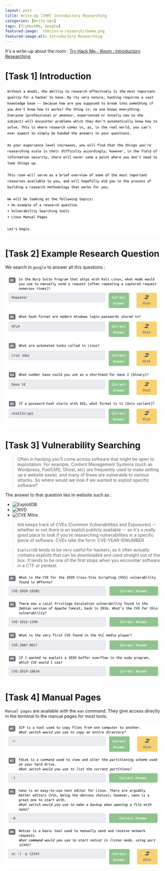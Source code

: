 ```yaml
---
layout: post
title: Write-Up [THM] Introductory Researching
categories: [Write-Ups]
tags: [TryHackMe, Google]
featured-image:  thm/intro-research/theme.png
featured-image-alt: Introductory Researching
---
```


It's a write-up about the room : [Try Hack Me - Room : Introductory Researching](https://tryhackme.com/room/introtoresearch)

# [Task 1] Introduction

![Task 1](/assets/img/thm/intro-research/task-1.png)

# [Task 2] Example Research Question

We search in `google` to answer all this questions :

![Answers Task 2](/assets/img/thm/intro-research/answers-2.png)

# [Task 3] Vulnerability Searching

> Often in hacking you'll come across software that might be open to exploitation. For example, Content Management Systems (such as Wordpress, FuelCMS, Ghost, etc) are frequently used to make setting up a website easier, and many of these are vulnerable to various attacks. So where would we look if we wanted to exploit specific software?

The answer to that question lies in website such as : 
* ![ExploitDB](https://www.exploit-db.com)
* ![NVD](https://nvd.nist.gov/vuln/search)
* ![CVE Mitre](https://cve.mitre.org)

> `NVD` keeps track of CVEs (Common Vulnerabilities and Exposures) -- whether or not there is an exploit publicly available -- so it's a really good place to look if you're researching vulnerabilities in a specific piece of software. CVEs take the form: CVE-YEAR-IDNUMBER

> `ExploitDB` tends to be very useful for hackers, as it often actually contains exploits that can be downloaded and used straight out of the box. It tends to be one of the first stops when you encounter software in a CTF or pentest.

![Answers Task 3](/assets/img/thm/intro-research/answers-3.png)

# [Task 4] Manual Pages

`Manual pages` are available with the `man` command. They give access directly in the terminal to the manual pages for most tools.

![Answers Task 4](/assets/img/thm/intro-research/answers-4.png)
